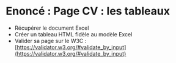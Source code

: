 # Enoncé : Page CV : les tableaux

- Récupérer le document Excel
- Créer un tableau HTML fidèle au modèle Excel
- Valider sa page sur le W3C : [https://validator.w3.org/#validate_by_input](https://validator.w3.org/#validate_by_input)
